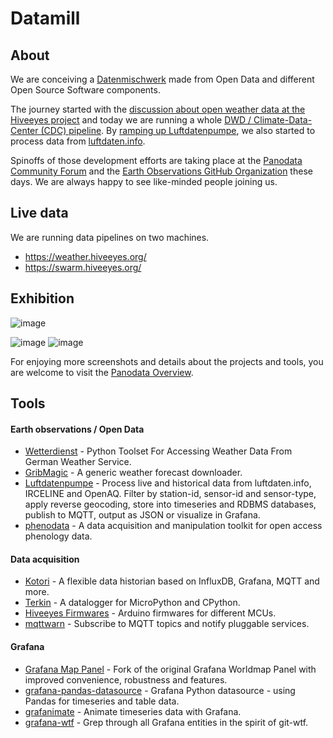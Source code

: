 # Datamill

## About
We are conceiving a [Datenmischwerk] made from Open Data and different 
Open Source Software components.

The journey started with the
[discussion about open weather data at the Hiveeyes project] and today we are running
a whole [DWD / Climate-Data-Center (CDC) pipeline]. By [ramping up Luftdatenpumpe],
we also started to process data from [luftdaten.info]. 

Spinoffs of those development efforts are taking place at the
[Panodata Community Forum] and the [Earth Observations GitHub Organization] these days.
We are always happy to see like-minded people joining us.

[Datenmischwerk]: https://community.hiveeyes.org/t/datenmischwerk/702
[discussion about open weather data at the Hiveeyes project]: https://community.hiveeyes.org/t/open-weather-data/113
[DWD / Climate-Data-Center (CDC) pipeline]: https://community.hiveeyes.org/t/datenquelle-dwd-climate-data-center-cdc-wetterdaten-aufzeichnungen/1532
[ramping up Luftdatenpumpe]: https://community.hiveeyes.org/t/erneuerung-der-luftdatenpumpe/1199
[luftdaten.info]: https://luftdaten.info/
[Panodata Community Forum]: https://community.panodata.org/
[Earth Observations GitHub Organization]: https://github.com/earthobservations

## Live data
We are running data pipelines on two machines.
- https://weather.hiveeyes.org/
- https://swarm.hiveeyes.org/

## Exhibition
![image](https://community.panodata.org/uploads/default/original/1X/e2f1671157c4aadf0c06d488fddb7d691b2e3946.png)

![image](https://ptrace.hiveeyes.org/2018-12-28_wetter-dwd-temperatur-sonne-niederschlag-karten-cdc.gif)
![image](https://ptrace.hiveeyes.org/2018-12-26_ldi-coverage.gif)

For enjoying more screenshots and details about the projects and tools,
you are welcome to visit the [Panodata Overview].

[Panodata Overview]: https://community.panodata.org/t/overview/120


## Tools

#### Earth observations / Open Data
- [Wetterdienst] - Python Toolset For Accessing Weather Data From German Weather Service.
- [GribMagic] - A generic weather forecast downloader.
- [Luftdatenpumpe] - Process live and historical data from luftdaten.info, IRCELINE and OpenAQ. Filter by station-id, sensor-id and sensor-type, apply reverse geocoding, store into timeseries and RDBMS databases, publish to MQTT, output as JSON or visualize in Grafana. 
- [phenodata] - A data acquisition and manipulation toolkit for open access phenology data.


#### Data acquisition
- [Kotori] - A flexible data historian based on InfluxDB, Grafana, MQTT and more.
- [Terkin] - A datalogger for MicroPython and CPython.
- [Hiveeyes Firmwares] - Arduino firmwares for different MCUs.
- [mqttwarn] - Subscribe to MQTT topics and notify pluggable services.


#### Grafana
- [Grafana Map Panel] - Fork of the original Grafana Worldmap Panel with improved convenience, robustness and features.
- [grafana-pandas-datasource] - Grafana Python datasource - using Pandas for timeseries and table data.
- [grafanimate] - Animate timeseries data with Grafana.
- [grafana-wtf] - Grep through all Grafana entities in the spirit of git-wtf.


[Wetterdienst]: https://community.panodata.org/t/wetterdienst-a-new-toolset-for-accessing-weather-data-from-german-weather-service-dwd-based-on-pandas/165
[GribMagic]: https://github.com/earthobservations/gribmagic
[Luftdatenpumpe]: https://community.panodata.org/t/luftdatenpumpe/21
[phenodata]: https://github.com/hiveeyes/phenodata

[Kotori]: https://getkotori.org/
[Terkin]: https://terkin.org/
[Hiveeyes Firmwares]: https://github.com/hiveeyes/arduino
[mqttwarn]: https://github.com/jpmens/mqttwarn

[Grafana Map Panel]: https://community.panodata.org/t/grafana-map-panel/121
[grafana-pandas-datasource]: https://github.com/panodata/grafana-pandas-datasource
[grafanimate]: https://github.com/panodata/grafanimate
[grafana-wtf]: https://github.com/panodata/grafana-wtf
